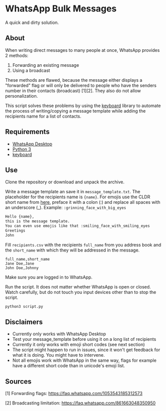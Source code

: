 
# WhatsApp Bulk Messages

A quick and dirty solution.

## About

When writing direct messages to many people at once, WhatsApp provides 2 methods:

1. Forwarding an existing message
2. Using a broadcast

These methods are flawed, because the message either displays a "forwarded" flag  or will only be delivered to people who have the senders number in their contacts (broadcast) [1][2]. They also do not allow personalization.

This script solves these problems by using the [keyboard](https://pypi.org/project/keyboard/) library to automate the process of writing/copying a message template while adding the recipients name for a list of contacts.

## Requirements

- [WhatsApp Desktop](https://www.whatsapp.com/download)
- [Python 3](https://www.python.org/downloads/)
- [keyboard](https://pypi.org/project/keyboard/)

## Use

Clone the repository or download and unpack the archive.

Write a message template an save it in ```message_template.txt```. The placeholder for the recipients name is ```{name}```. For emojis use the CLDR short name from [here](https://unicode.org/emoji/charts/emoji-list.html), preface it with a colon (:) and replace all spaces with an underscore (_). Example: ```:grinning_face_with_big_eyes```

```txt
Hello {name},
this is the message template.
You can even use emojis like that :smiling_face_with_smiling_eyes
Greetings
John
```

Fill ```recipients.csv``` with the recipients ```full_name``` from you address book and the ```short_name``` with which they will be addressed in the message.

```csv
full_name,short_name
Jane Doe,Jane
John Doe,Johnny
```

Make sure you are logged in to WhatsApp.

Run the script. It does not matter whether WhatsApp is open or closed. Watch carefully, but do not touch you input devices other than to stop the script.

```bash
python3 script.py
```

## Disclaimers

- Currently only works with WhatsApp Desktop
- Test your message_template before using it on a long list of recipients
- Currently it only works with emoji short codes (see next section)
- The script might happen to run in issues, since it won't get feedback for what it is doing. You might have to intervene.
- Not all emojis work with WhatsApp in the same way, flags for example have a different short code than in unicode's emoji list.

## Sources

[1] Forwarding flags: https://faq.whatsapp.com/1053543185312573

[2] Broadcasting limitation: https://faq.whatsapp.com/861663048350950
